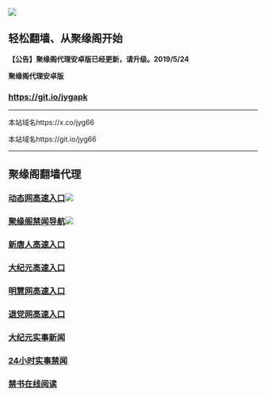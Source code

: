 ![](https://raw.githubusercontent.com/hao369/a/master/j.jpg)



## 轻松翻墙、从聚缘阁开始



**【公告】聚缘阁代理安卓版已经更新，请升级。2019/5/24**

 
**聚缘阁代理安卓版**
### https://git.io/jygapk  

***

本站域名https://x.co/jyg66 

本站域名https://git.io/jyg66



***




## 聚缘阁翻墙代理 




### [动态网高速入口](https://iju1j3uub5.execute-api.ap-east-1.amazonaws.com/22e)![](http://tupian.425e.eu.org/jygdl.gif)

### [聚缘阁禁闻导航](https://hyhvhlo9ng.execute-api.ap-east-1.amazonaws.com/dh)![](http://tupian.425e.eu.org/jyg.gif)


### [新唐人高速入口](https://iju1j3uub5.execute-api.ap-east-1.amazonaws.com/22e)

### [大纪元高速入口](https://iju1j3uub5.execute-api.ap-east-1.amazonaws.com/22e)

### [明慧网高速入口](https://iju1j3uub5.execute-api.ap-east-1.amazonaws.com/22e)

### [退党网高速入口](https://iju1j3uub5.execute-api.ap-east-1.amazonaws.com/22e)






### [大纪元实事新闻](https://git.io/fjmgE)

### [24小时实事禁闻](https://git.io/fj3Go)

### [禁书在线阅读](https://git.io/fjJ5Z)






